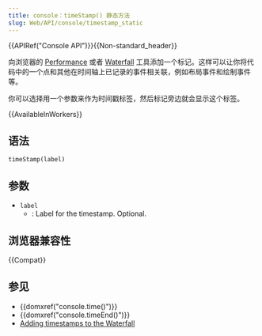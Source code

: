 ```yaml
---
title: console：timeStamp() 静态方法
slug: Web/API/console/timestamp_static
---
```


{{APIRef("Console API")}}{{Non-standard_header}}

向浏览器的 [Performance](https://developers.google.com/web/tools/chrome-devtools/evaluate-performance/reference) 或者 [Waterfall](/zh-CN/docs/Tools/Performance/Waterfall) 工具添加一个标记。这样可以让你将代码中的一个点和其他在时间轴上已记录的事件相关联，例如布局事件和绘制事件等。

你可以选择用一个参数来作为时间戳标签，然后标记旁边就会显示这个标签。

{{AvailableInWorkers}}

## 语法

```js-nolint
timeStamp(label)
```

## 参数

- `label`
  - : Label for the timestamp. Optional.

## 浏览器兼容性

{{Compat}}

## 参见

- {{domxref("console.time()")}}
- {{domxref("console.timeEnd()")}}
- [Adding timestamps to the Waterfall](/zh-CN/docs/Tools/Performance/Waterfall#Timestamp_markers)
